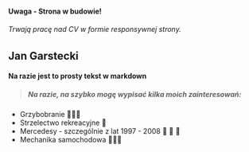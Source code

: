 #### **Uwaga** - Strona w budowie!
###### Trwają pracę nad CV w formie responsywnej strony.
## Jan Garstecki 


#### Na razie jest to prosty tekst w markdown
 
 
> ##### Na razie, na szybko mogę wypisać kilka moich zainteresowań:

- Grzybobranie 🍄🍄🍄
- Strzelectwo rekreacyjne 🎯
- Mercedesy - szczególnie z lat 1997 - 2008  🚗 🚗 🚗
- Mechanika samochodowa 🔧🔧🔧



